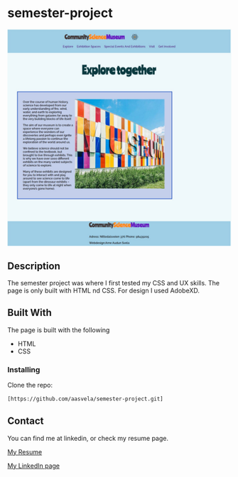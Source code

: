 # semester-project

![image](https://github.com/aasvela/portfolio/blob/84e74024f9ec4ca2c5967d2c1ccf6f692522cdb8/assets/csm1.jpg)


## Description

The semester project was where I first tested my CSS and UX skills.
The page is only built with HTML nd CSS.
For design I used AdobeXD.

## Built With

The page is built with the following

- HTML
- CSS


### Installing

Clone the repo:

```bash
[https://github.com/aasvela/semester-project.git]
```


## Contact

You can find me at linkedin, or check my resume page.

[My Resume](https://hvarf.no/arne_cv/)

[My LinkedIn page](https://www.linkedin.com/in/arnesvela/)
